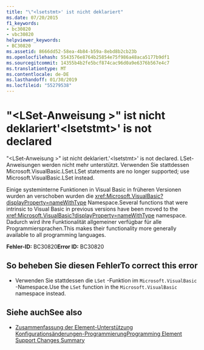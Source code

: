 ```yaml
---
title: "\"<lsetstmt>' ist nicht deklariert"
ms.date: 07/20/2015
f1_keywords:
- bc30820
- vbc30820
helpviewer_keywords:
- BC30820
ms.assetid: 8666dd52-58ea-4b84-b59a-8ebd8b2cb23b
ms.openlocfilehash: 5543576e8764b25854e75f986a48aca5177b9df1
ms.sourcegitcommit: 14355b4b2fe5bcf874cac96d0a9e6376b567e4c7
ms.translationtype: MT
ms.contentlocale: de-DE
ms.lasthandoff: 01/30/2019
ms.locfileid: "55279538"
---
```

# <a name="lsetstmt-is-not-declared"></a><span data-ttu-id="69adb-102">"\<LSet-Anweisung >" ist nicht deklariert</span><span class="sxs-lookup"><span data-stu-id="69adb-102">'\<lsetstmt>' is not declared</span></span>
<span data-ttu-id="69adb-103">"\<LSet-Anweisung >" ist nicht deklariert.</span><span class="sxs-lookup"><span data-stu-id="69adb-103">'\<lsetstmt>' is not declared.</span></span> <span data-ttu-id="69adb-104">LSet-Anweisungen werden nicht mehr unterstützt. Verwenden Sie stattdessen Microsoft.VisualBasic.LSet.</span><span class="sxs-lookup"><span data-stu-id="69adb-104">LSet statements are no longer supported; use Microsoft.VisualBasic.LSet instead.</span></span>  
  
 <span data-ttu-id="69adb-105">Einige systeminterne Funktionen in Visual Basic in früheren Versionen wurden an verschoben wurden die <xref:Microsoft.VisualBasic?displayProperty=nameWithType> Namespace.</span><span class="sxs-lookup"><span data-stu-id="69adb-105">Several functions that were intrinsic to Visual Basic in previous versions have been moved to the <xref:Microsoft.VisualBasic?displayProperty=nameWithType> namespace.</span></span> <span data-ttu-id="69adb-106">Dadurch wird ihre Funktionalität allgemeiner verfügbar für alle Programmiersprachen.</span><span class="sxs-lookup"><span data-stu-id="69adb-106">This makes their functionality more generally available to all programming languages.</span></span>  
  
 <span data-ttu-id="69adb-107">**Fehler-ID:** BC30820</span><span class="sxs-lookup"><span data-stu-id="69adb-107">**Error ID:** BC30820</span></span>  
  
## <a name="to-correct-this-error"></a><span data-ttu-id="69adb-108">So beheben Sie diesen Fehler</span><span class="sxs-lookup"><span data-stu-id="69adb-108">To correct this error</span></span>  
  
-   <span data-ttu-id="69adb-109">Verwenden Sie stattdessen die `LSet` -Funktion im `Microsoft.VisualBasic` -Namespace.</span><span class="sxs-lookup"><span data-stu-id="69adb-109">Use the `LSet` function in the `Microsoft.VisualBasic` namespace instead.</span></span>  
  
## <a name="see-also"></a><span data-ttu-id="69adb-110">Siehe auch</span><span class="sxs-lookup"><span data-stu-id="69adb-110">See also</span></span>

- [<span data-ttu-id="69adb-111">Zusammenfassung der Element-Unterstützung Konfigurationsänderungen-Programmierung</span><span class="sxs-lookup"><span data-stu-id="69adb-111">Programming Element Support Changes Summary</span></span>](https://msdn.microsoft.com/library/0483590a-6309-449c-a2fa-effa26a03b95)
